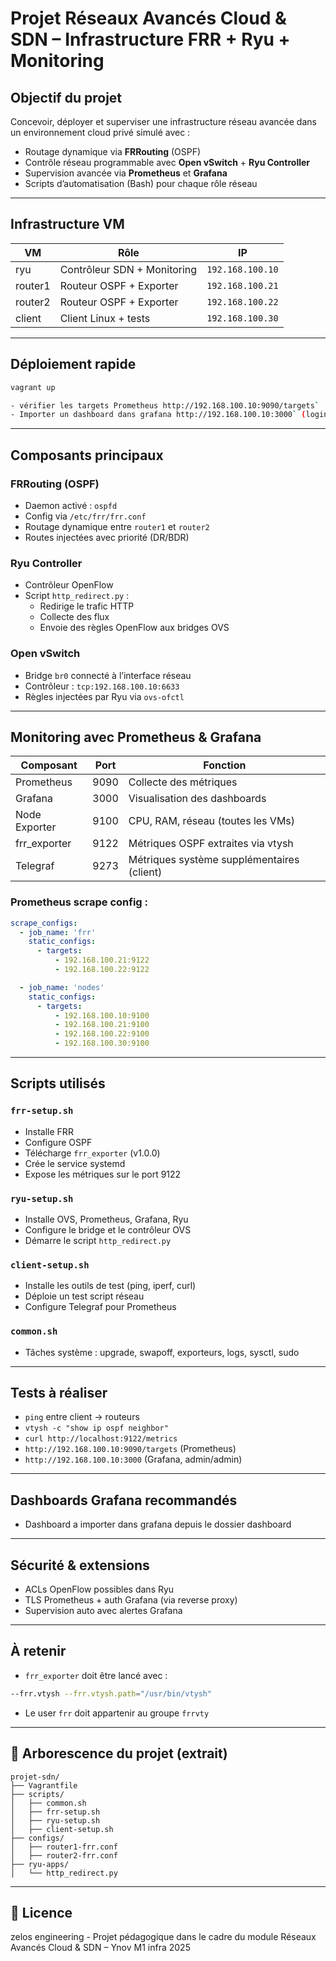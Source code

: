 # Projet Réseaux Avancés Cloud & SDN – Infrastructure FRR + Ryu + Monitoring

## Objectif du projet

Concevoir, déployer et superviser une infrastructure réseau avancée dans un environnement cloud privé simulé avec :

- Routage dynamique via **FRRouting** (OSPF)
- Contrôle réseau programmable avec **Open vSwitch** + **Ryu Controller**
- Supervision avancée via **Prometheus** et **Grafana**
- Scripts d’automatisation (Bash) pour chaque rôle réseau

---

## Infrastructure VM

| VM           | Rôle                        | IP                  |
|--------------|-----------------------------|---------------------|
| ryu          | Contrôleur SDN + Monitoring | `192.168.100.10`    |
| router1      | Routeur OSPF + Exporter     | `192.168.100.21`    |
| router2      | Routeur OSPF + Exporter     | `192.168.100.22`    |
| client       | Client Linux + tests        | `192.168.100.30`    |

---

## Déploiement rapide

```bash
vagrant up

- vérifier les targets Prometheus http://192.168.100.10:9090/targets`
- Importer un dashboard dans grafana http://192.168.100.10:3000` (login: admin/admin)
```

---

## Composants principaux

### FRRouting (OSPF)
- Daemon activé : `ospfd`
- Config via `/etc/frr/frr.conf`
- Routage dynamique entre `router1` et `router2`
- Routes injectées avec priorité (DR/BDR)

### Ryu Controller
- Contrôleur OpenFlow
- Script `http_redirect.py` :
  - Redirige le trafic HTTP
  - Collecte des flux
  - Envoie des règles OpenFlow aux bridges OVS

### Open vSwitch
- Bridge `br0` connecté à l’interface réseau
- Contrôleur : `tcp:192.168.100.10:6633`
- Règles injectées par Ryu via `ovs-ofctl`

---

## Monitoring avec Prometheus & Grafana

| Composant     | Port  | Fonction                                  |
|---------------|-------|-------------------------------------------|
| Prometheus    | 9090  | Collecte des métriques                    |
| Grafana       | 3000  | Visualisation des dashboards              |
| Node Exporter | 9100  | CPU, RAM, réseau (toutes les VMs)         |
| frr_exporter  | 9122  | Métriques OSPF extraites via vtysh        | (non configuré actuellement)
| Telegraf      | 9273  | Métriques système supplémentaires (client)| (non configuré actuellement)

### Prometheus scrape config :
```yaml
scrape_configs:
  - job_name: 'frr'
    static_configs:
      - targets:
          - 192.168.100.21:9122
          - 192.168.100.22:9122

  - job_name: 'nodes'
    static_configs:
      - targets:
          - 192.168.100.10:9100
          - 192.168.100.21:9100
          - 192.168.100.22:9100
          - 192.168.100.30:9100
```

---

## Scripts utilisés

### `frr-setup.sh`
- Installe FRR
- Configure OSPF
- Télécharge `frr_exporter` (v1.0.0)
- Crée le service systemd
- Expose les métriques sur le port 9122

### `ryu-setup.sh`
- Installe OVS, Prometheus, Grafana, Ryu
- Configure le bridge et le contrôleur OVS
- Démarre le script `http_redirect.py`

### `client-setup.sh`
- Installe les outils de test (ping, iperf, curl)
- Déploie un test script réseau
- Configure Telegraf pour Prometheus

### `common.sh`
- Tâches système : upgrade, swapoff, exporteurs, logs, sysctl, sudo

---

## Tests à réaliser

- `ping` entre client → routeurs
- `vtysh -c "show ip ospf neighbor"`
- `curl http://localhost:9122/metrics`
- `http://192.168.100.10:9090/targets` (Prometheus)
- `http://192.168.100.10:3000` (Grafana, admin/admin)

---

## Dashboards Grafana recommandés

- Dashboard a importer dans grafana depuis le dossier dashboard

---

## Sécurité & extensions

- ACLs OpenFlow possibles dans Ryu
- TLS Prometheus + auth Grafana (via reverse proxy)
- Supervision auto avec alertes Grafana

---

## À retenir

- `frr_exporter` doit être lancé avec :  
```bash
--frr.vtysh --frr.vtysh.path="/usr/bin/vtysh"
```
- Le user `frr` doit appartenir au groupe `frrvty`

---

## 📂 Arborescence du projet (extrait)

```
projet-sdn/
├── Vagrantfile
├── scripts/
│   ├── common.sh
│   ├── frr-setup.sh
│   ├── ryu-setup.sh
│   ├── client-setup.sh
├── configs/
│   ├── router1-frr.conf
│   ├── router2-frr.conf
├── ryu-apps/
│   └── http_redirect.py
```

---

## 📜 Licence

zelos engineering - Projet pédagogique dans le cadre du module Réseaux Avancés Cloud & SDN – Ynov M1 infra 2025